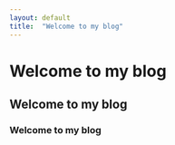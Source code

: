 ```yaml
---
layout: default
title:  "Welcome to my blog"
---
```


<h1>Welcome to my blog</h1>
<h2>Welcome to my blog</h2>
<h3>Welcome to my blog</h3>
